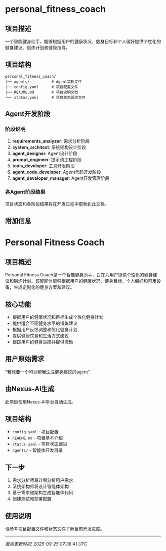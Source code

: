 # personal_fitness_coach

## 项目描述
一个智能健身助手，能够根据用户的健康状况、健身目标和个人偏好提供个性化的健身建议、锻炼计划和健康指导。

## 项目结构
```
personal_fitness_coach/
├── agents/          # Agent实现文件
├── config.yaml      # 项目配置文件
├── README.md        # 项目说明文档
└── status.yaml      # 项目状态跟踪文件
```

## Agent开发阶段

### 阶段说明
1. **requirements_analyzer**: 需求分析阶段
2. **system_architect**: 系统架构设计阶段
3. **agent_designer**: Agent设计阶段
4. **prompt_engineer**: 提示词工程阶段
5. **tools_developer**: 工具开发阶段
6. **agent_code_developer**: Agent代码开发阶段
7. **agent_developer_manager**: Agent开发管理阶段

### 各Agent阶段结果

项目状态和各阶段结果将在开发过程中更新到此文档。

## 附加信息
# Personal Fitness Coach

## 项目概述
Personal Fitness Coach是一个智能健身助手，旨在为用户提供个性化的健身建议和锻炼计划。该智能体能够根据用户的健康状况、健身目标、个人偏好和可用设备，生成定制化的健身方案和建议。

## 核心功能
- 根据用户的健康状况和目标生成个性化健身计划
- 提供适合不同健身水平的锻炼建议
- 根据用户反馈调整和优化健身计划
- 提供健康饮食和生活方式建议
- 跟踪用户的健身进度并提供激励

## 用户原始需求
"我想要一个可以帮我生成健身建议的agent"

## 由Nexus-AI生成
此项目使用Nexus-AI平台自动生成。

## 项目结构
- `config.yaml` - 项目配置
- `README.md` - 项目基本介绍
- `status.yaml` - 项目状态跟进
- `agents/` - 智能体开发目录

## 下一步
1. 需求分析师将详细分析用户需求
2. 系统架构师将设计智能体架构
3. 基于需求和架构生成智能体代码
4. 创建测试和部署配置

## 使用说明
请参考项目配置文件和状态文件了解当前开发进度。

---
*最后更新时间: 2025-09-25 07:38:41 UTC*
